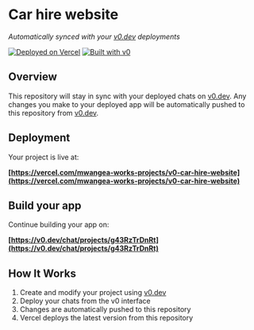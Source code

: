 # Car hire website

*Automatically synced with your [v0.dev](https://v0.dev) deployments*

[![Deployed on Vercel](https://img.shields.io/badge/Deployed%20on-Vercel-black?style=for-the-badge&logo=vercel)](https://vercel.com/mwangea-works-projects/v0-car-hire-website)
[![Built with v0](https://img.shields.io/badge/Built%20with-v0.dev-black?style=for-the-badge)](https://v0.dev/chat/projects/g43RzTrDnRt)

## Overview

This repository will stay in sync with your deployed chats on [v0.dev](https://v0.dev).
Any changes you make to your deployed app will be automatically pushed to this repository from [v0.dev](https://v0.dev).

## Deployment

Your project is live at:

**[https://vercel.com/mwangea-works-projects/v0-car-hire-website](https://vercel.com/mwangea-works-projects/v0-car-hire-website)**

## Build your app

Continue building your app on:

**[https://v0.dev/chat/projects/g43RzTrDnRt](https://v0.dev/chat/projects/g43RzTrDnRt)**

## How It Works

1. Create and modify your project using [v0.dev](https://v0.dev)
2. Deploy your chats from the v0 interface
3. Changes are automatically pushed to this repository
4. Vercel deploys the latest version from this repository
